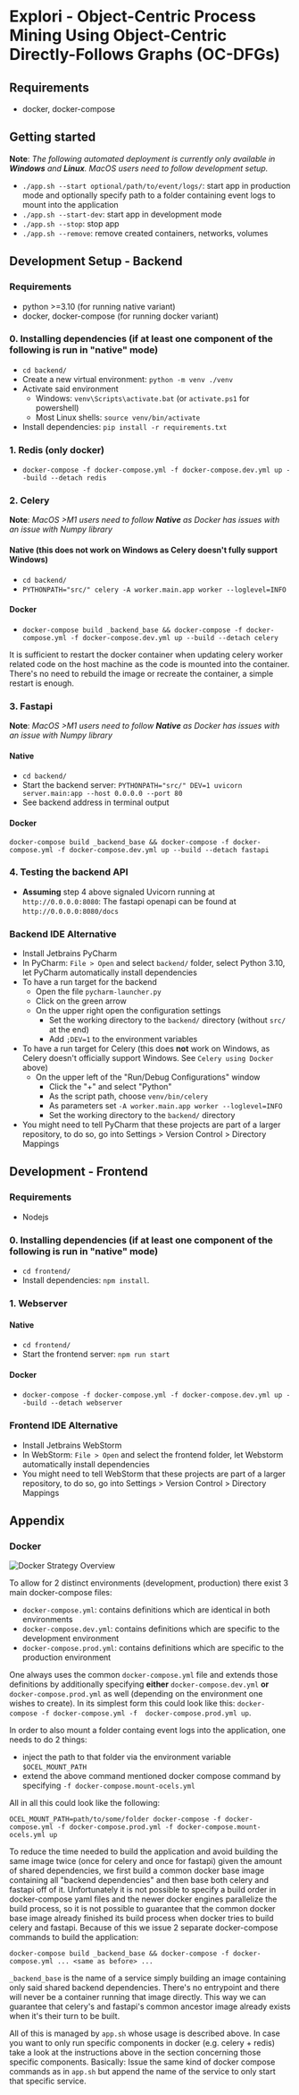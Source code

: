 # Explori - Object-Centric Process Mining Using Object-Centric Directly-Follows Graphs (OC-DFGs)

## Requirements
- docker, docker-compose

## Getting started
  **Note**: *The following automated deployment is currently only available in **Windows** and **Linux**. MacOS users need to follow development setup.*
  - `./app.sh --start optional/path/to/event/logs/`: start app in production mode and optionally specify path to a folder containing event logs to mount into the application
  - `./app.sh --start-dev`: start app in development mode
  - `./app.sh --stop`: stop app
  - `./app.sh --remove`: remove created containers, networks, volumes

## Development Setup - Backend

### Requirements
- python >=3.10 (for running native variant)
- docker, docker-compose (for running docker variant)

### 0. Installing dependencies (if at least one component of the following is run in "native" mode)
- `cd backend/`
- Create a new virtual environment: `python -m venv ./venv`
- Activate said environment
  - Windows: `venv\Scripts\activate.bat` (or `activate.ps1` for powershell)
  - Most Linux shells: `source venv/bin/activate`
- Install dependencies: `pip install -r requirements.txt`

### 1. Redis (only docker)
- `docker-compose -f docker-compose.yml -f docker-compose.dev.yml up --build --detach redis`

### 2. Celery
**Note**: *MacOS >M1 users need to follow **Native** as Docker has issues with an issue with Numpy library*
#### Native (this does __not__ work on Windows as Celery doesn't fully support Windows)
- `cd backend/`
- ``PYTHONPATH="src/" celery -A worker.main.app worker --loglevel=INFO``

#### Docker
- `docker-compose build _backend_base && docker-compose -f docker-compose.yml -f docker-compose.dev.yml up --build --detach celery`

It is sufficient to restart the docker container when updating celery worker related code on the host machine as the code 
is mounted into the container. There's no need to rebuild the image or recreate the container, 
a simple restart is enough.

### 3. Fastapi
**Note**: *MacOS >M1 users need to follow **Native** as Docker has issues with an issue with Numpy library*
#### Native
- `cd backend/`
- Start the backend server: `PYTHONPATH="src/" DEV=1 uvicorn server.main:app --host 0.0.0.0 --port 80`
- See backend address in terminal output

#### Docker
`docker-compose build _backend_base && docker-compose -f docker-compose.yml -f docker-compose.dev.yml up --build --detach fastapi`

### 4. Testing the backend API
- __Assuming__ step 4 above signaled Uvicorn running at `http://0.0.0.0:8080`: The fastapi openapi can be found at `http://0.0.0.0:8080/docs`

### Backend IDE Alternative
- Install Jetbrains PyCharm
- In PyCharm: `File > Open` and select `backend/` folder, select Python 3.10, let PyCharm automatically install dependencies
- To have a run target for the backend
  - Open the file `pycharm-launcher.py`
  - Click on the green arrow
  - On the upper right open the configuration settings
    - Set the working directory to the `backend/` directory (without `src/` at the end)
    - Add `;DEV=1` to the environment variables
- To have a run target for Celery (this does __not__ work on Windows, as Celery doesn't officially support Windows. See `Celery using Docker` above)
  - On the upper left of the "Run/Debug Configurations" window
    - Click the "+" and select "Python"
    - As the script path, choose `venv/bin/celery`
    - As parameters set `-A worker.main.app worker --loglevel=INFO`
    - Set the working directory to the `backend/` directory
- You might need to tell PyCharm that these projects are part of a larger repository, to do so, go into Settings > Version Control > Directory Mappings

## Development - Frontend

### Requirements
- Nodejs

### 0. Installing dependencies (if at least one component of the following is run in "native" mode)
- `cd frontend/`
- Install dependencies: `npm install`.

### 1. Webserver

#### Native
- `cd frontend/`
- Start the frontend server: `npm run start`

#### Docker
- `docker-compose -f docker-compose.yml -f docker-compose.dev.yml up --build --detach webserver`

### Frontend IDE Alternative
- Install Jetbrains WebStorm
- In WebStorm: `File > Open` and select the frontend folder, let Webstorm automatically install dependencies
- You might need to tell WebStorm that these projects are part of a larger repository, to do so, go into Settings > Version Control > Directory Mappings

## Appendix

### Docker
![Docker Strategy Overview](docs/images/docker_strategy_overview.png "Docker Strategy Overview")

To allow for 2 distinct environments (development, production) there exist 3 main docker-compose files:
- `docker-compose.yml`: contains definitions which are identical in both environments
- `docker-compose.dev.yml`: contains definitions which are specific to the development environment
- `docker-compose.prod.yml`: contains definitions which are specific to the production environment

One always uses the common `docker-compose.yml` file and extends those definitions by additionally 
specifying **either** `docker-compose.dev.yml` **or** `docker-compose.prod.yml` as well (depending on the environment 
one wishes to create). In its simplest form this could look like this: `docker-compose -f docker-compose.yml -f 
docker-compose.prod.yml up`. 

In order to also mount a folder containg event logs into the application, one needs to do 2 things:
- inject the path to that folder via the environment variable `$OCEL_MOUNT_PATH`
- extend the above command mentioned docker compose command by specifying `-f docker-compose.mount-ocels.yml`

All in all this could look like the following:

`OCEL_MOUNT_PATH=path/to/some/folder docker-compose -f docker-compose.yml -f docker-compose.prod.yml -f docker-compose.mount-ocels.yml up`

To reduce the time needed to build the application and avoid building the same image twice (once for celery and 
once for fastapi) given the amount  of shared dependencies, we first build a common docker base image containing 
all "backend dependencies" and then base both celery and fastapi off of it. 
Unfortunately it is not possible to specify a build order in docker-compose yaml files and the newer docker engines 
parallelize the build process, so it is not possible to guarantee that the common docker base image already finished
its build process when docker tries to build celery and fastapi. Because of this we issue 2 separate 
docker-compose commands to build the application:

`docker-compose build _backend_base && docker-compose -f docker-compose.yml ... <same as before> ...`

`_backend_base` is the name of a service simply building an image containing only said shared backend dependencies. 
There's no entrypoint and there will never be a container running that image directly. This way we can guarantee 
that celery's and fastapi's common ancestor image already exists when it's their turn to be built.

All of this is managed by `app.sh` whose usage is described above. In case you want to only run specific components in 
docker (e.g. celery + redis) take a look at the instructions above in the section concerning those specific components. 
Basically: Issue the same kind of docker compose commands as in `app.sh` but append the name of the service to only start
that specific service.
